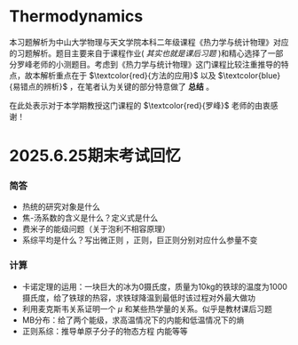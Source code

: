 # Thermodynamics

本习题解析为中山大学物理与天文学院本科二年级课程《热力学与统计物理》对应的习题解析。题目主要来自于课程作业( $\textit{其实也就是课后习题}$ )和精心选择了一部分罗峰老师的小测题目。考虑到《热力学与统计物理》这门课程比较注重推导的特点，故本解析重点在于 $\textcolor{red}{方法的应用}$ 以及 $\textcolor{blue}{易错点的辨析}$ ，在笔者认为关键的部分特意做了 $\textbf{总结}$ 。

在此处表示对于本学期教授这门课程的 $\textcolor{red}{罗峰}$ 老师的由衷感谢！

# 2025.6.25期末考试回忆
### 简答
- 热统的研究对象是什么
- 焦-汤系数的含义是什么？定义式是什么
- 费米子的能级问题（关于泡利不相容原理）
- 系综平均是什么？写出微正则 ，正则，巨正则分别对应什么参量不变

### 计算
- 卡诺定理的运用：一块巨大的冰为0摄氏度，质量为10kg的铁球的温度为1000摄氏度，给了铁球的热容，求铁球降温到最低时该过程对外最大做功
- 利用麦克斯韦关系证明一个 $\mu$ 和某些热学量的关系。似乎是教材课后习题
- MB分布：给了两个能级，求高温情况下的内能和低温情况下的熵
- 正则系综：推导单原子分子的物态方程 内能等等

